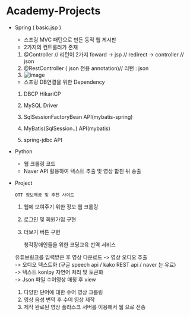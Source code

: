 # Academy-Projects
- Spring ( basic.jsp )
  * 스프링 MVC 패턴으로 만든 동적 웹 게시판
  - 2가지의 컨트롤러가 존재
   1. @Controller // 리턴이 2가지 foward -> jsp // redirect -> controller // json
   2. @RestController ( json 전용 annotation)// 리턴 : json
   3. ![image](https://user-images.githubusercontent.com/91230329/150886384-b05574f3-37b4-4254-97af-6a19b4562dd7.png)
  - 스프링 DB연결을 위한 Dependency
  1. DBCP HikariCP

  2. MySQL Driver
    
  3. SqlSessionFactoryBean API(mybatis-spring)
     
  4. MyBatis(SqlSession..) API(mybatis)

  5. spring-jdbc API
     
- Python
  * 웹 크롤링 코드
  * Naver API 활용하여 텍스트 추출 및 영상 합친 뒤 송출
- Project

      OTT 정보제공 및 추천 사이트
      
  1. 웹에 보여주기 위한 정보 웹 크롤링
  2. 로그인 및 회원가입 구현
  3. 더보기 버튼 구현
 
      청각장애인들을 위한 코딩교육 번역 서비스 
      
    유튜브링크를 입력받은 후 영상 다운로드
   -> 영상 오디오 추출   
   -> 오디오 텍스트화 (구글 speech api / kako REST api / naver 는 유료)   
   -> 텍스트 konlpy 자연어 처리 및 토큰화    
   -> Json 파일 수어영상 매칭 후 view 

  
  1. 다양한 단어에 대한 수어 영상 크롤링
  2. 영상 음성 번역 후 수어 영상 제작
  3. 제작 완료된 영상 플라스크 서버를 이용해서 웹 으로 전송

